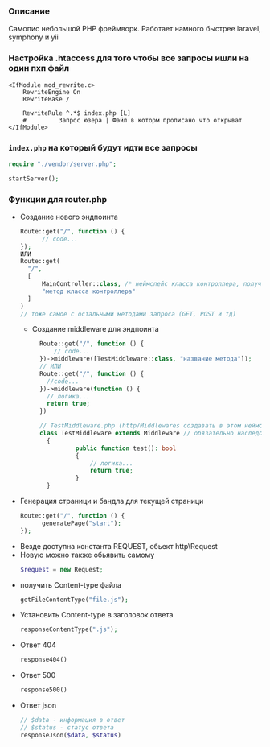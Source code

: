 ### Описание
Самопис небольшой PHP фреймворк. Работает намного быстрее laravel, symphony и yii

### Настройка .htaccess для того чтобы все запросы ишли на один пхп файл
``` .htaccess
<IfModule mod_rewrite.c>
	RewriteEngine On
	RewriteBase /

	RewriteRule ^.*$ index.php [L]
	#		  Запрос юзера | Файл в которм прописано что открыват
</IfModule>
```
### `index.php` на который будут идти все запросы
```php
require "./vendor/server.php";

startServer();
```

### Функции для router.php

- Создание нового эндпоинта
  ```php
  Route::get("/", function () {
		// code...
  });
  ИЛИ
  Route::get(
    "/",  
    [
        MainController::class, /* неймспейс класса контроллера, полученный с помощью ::class */
        "метод класса контроллера"
    ]
  )
  // тоже самое с остальными методами запроса (GET, POST и тд)
  ```
  - Создание middleware для эндпоинта
    ```php
      Route::get("/", function () {
          // code...
      })->middleware([TestMiddleware::class, "название метода"]);
      // ИЛИ 
      Route::get("/", function () {
        //code...
      })->middleware(function () {
        // логика...
        return true;
      })
    
      // TestMiddleware.php (http/Middlewares создавать в этом неймспейсе и директории):
      class TestMiddleware extends Middleware // обязательно наследование
        {
                public function test(): bool
                {
                    // логика...
                    return true;
                } 
        }
  
    ```
- Генерация страници и бандла для текущей страници
  ```php
  Route::get("/", function () {
 	    generatePage("start");
  });
  ```
- Везде доступна константа REQUEST, обьект http\Request
- Новую можно также обьявить самому
  ```php 
  $request = new Request;
  ```
- получить Content-type файла
  ```php
  getFileContentType("file.js");
  ```
- Установить Content-type в заголовок ответа 
  ```php
  responseContentType(".js");
  ```
- Ответ 404 
  ```php
  response404()
  ```
- Ответ 500
  ```php
  response500()
  ```
- Ответ json
  ```php 
  // $data - информация в ответ
  // $status - статус ответа
  responseJson($data, $status)
  ```


